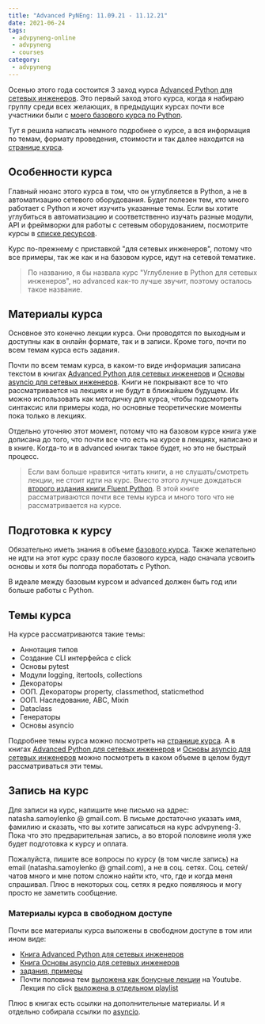 ```yaml
---
title: "Advanced PyNEng: 11.09.21 - 11.12.21"
date: 2021-06-24
tags:
 - advpyneng-online
 - advpyneng
 - courses
category:
 - advpyneng
---
```


Осенью этого года состоится 3 заход курса [Advanced Python для сетевых инженеров](https://natenka.github.io/advanced-pyneng-online/).
Это первый заход этого курса, когда я набираю группу среди всех желающих,
в предыдущих курсах почти все участники были с [моего базового курса по Python](https://natenka.github.io/pyneng-online/).

Тут я решила написать немного подробнее о курсе, а вся информация по темам,
формату проведения, стоимости и так далее находится на [странице курса](https://natenka.github.io/advanced-pyneng-online/).

## Особенности курса

Главный нюанс этого курса в том, что он углубляется в Python, а не
в автоматизацию сетевого оборудования. Будет полезен тем, кто много
работает с Python и хочет изучить указанные темы. Если вы хотите
углубиться в автоматизацию и соответственно изучать разные модули,
API и фреймворки для работы с сетевым оборудованием, посмотрите
курсы в [списке ресурсов](https://natenka.github.io/pyneng-resources/).

Курс по-прежнему с приставкой "для сетевых инженеров", потому что все примеры,
так же как и на базовом курсе, идут на сетевой тематике.

> По названию, я бы назвала курс "Углубление в Python для сетевых инженеров", но
> advanced как-то лучше звучит, поэтому осталось такое название.

## Материалы курса

Основное это конечно лекции курса. Они проводятся по выходным и доступны как в онлайн формате,
так и в записи. Кроме того, почти по всем темам курса есть задания.

Почти по всем темам курса, в каком-то виде информация записана текстом в книгах
[Advanced Python для сетевых инженеров](https://advpyneng.readthedocs.io/ru/latest/) и
[Основы asyncio для сетевых инженеров](https://asyncpyneng.readthedocs.io/ru/latest/index.html).
Книги не покрывают все то что рассматривается на лекциях и не будут в ближайшем будущем.
Их можно использовать как методичку для курса, чтобы подсмотреть синтаксис или примеры кода,
но основные теоретические моменты пока только в лекциях.

Отдельно уточняю этот момент, потому что на базовом курсе книга уже дописана до того,
что почти все что есть на курсе в лекциях, написано и в книге. Когда-то и в advanced книгах такое будет,
но это не быстрый процесс.

> Если вам больше нравится читать книги, а не слушать/смотреть лекции, не стоит идти на курс.
> Вместо этого лучше дождаться [второго издания книги Fluent Python](https://www.amazon.com/Fluent-Python-Concise-Effective-Programming/dp/1492056359/).
> В этой книге рассматриваются почти все темы курса и много того что не рассматривается на курсе.

## Подготовка к курсу

Обязательно иметь знания в объеме [базового курса](https://natenka.github.io/pyneng-online/).
Также желательно не идти на этот курс сразу после базового курса, надо сначала усвоить основы
и хотя бы полгода поработать с Python.

В идеале между базовым курсом и advanced должен быть год или больше работы с Python.

## Темы курса

На курсе рассматриваются такие темы:

* Аннотация типов
* Создание CLI интерфейса с click
* Основы pytest
* Модули logging, itertools, collections
* Декораторы
* ООП. Декораторы property, classmethod, staticmethod
* ООП. Наследование, ABC, Mixin
* Dataclass
* Генераторы
* Основы asyncio

Подробнее темы курса можно посмотреть на [странице курса](https://natenka.github.io/advanced-pyneng-online/).
А в книгах [Advanced Python для сетевых инженеров](https://advpyneng.readthedocs.io/ru/latest/) и
[Основы asyncio для сетевых инженеров](https://asyncpyneng.readthedocs.io/ru/latest/index.html) можно посмотреть
в каком объеме в целом будут рассматриваться эти темы.

## Запись на курс

Для записи на курс, напишите мне письмо на адрес: natasha.samoylenko @ gmail.com.
В письме достаточно указать имя, фамилию и сказать, что вы хотите записаться на курс advpyneng-3.
Пока что это предварительная запись, а во второй половине июля уже будет подготовка к курсу и оплата.

Пожалуйста, пишите все вопросы по курсу (в том числе запись) на email (natasha.samoylenko @ gmail.com), а не в соц. сетях.
Соц. сетей/чатов много и мне потом сложно найти кто, что, где и когда меня спрашивал.
Плюс в некоторых соц. сетях я редко появляюсь и могу просто не заметить сообщение.

### Материалы курса в свободном доступе

Почти все материалы курса выложены в свободном доступе в том или ином виде:

* [Книга Advanced Python для сетевых инженеров](https://advpyneng.readthedocs.io/)
* [Книга Основы asyncio для сетевых инженеров](https://asyncpyneng.readthedocs.io/ru/latest/)
* [задания, примеры](https://github.com/natenka/advpyneng-examples-exercises)
* Почти половина тем [выложена как бонусные лекции](https://www.youtube.com/playlist?list=PLah0HUih_ZRmiZjBaTcECszqlRM8LlahR) на Youtube. Лекция по click [выложена в отдельном playlist](https://www.youtube.com/playlist?list=PLah0HUih_ZRkrS43bjaC8hxwQjcCZhNiM)

Плюс в книгах есть ссылки на дополнительные материалы. И я отдельно собирала ссылки по [asyncio](https://natenka.github.io/pyneng/asyncio-links/).
